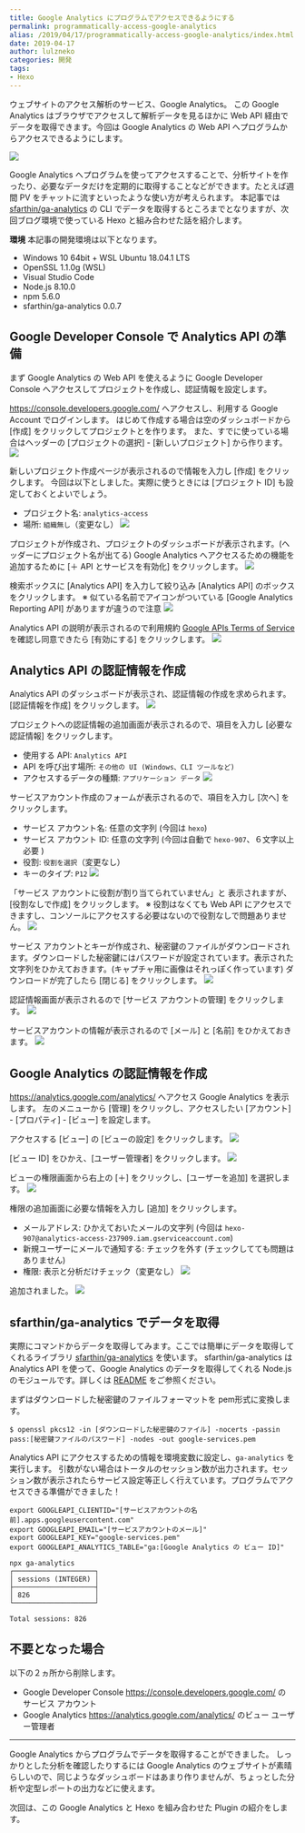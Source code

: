 ```yaml
---
title: Google Analytics にプログラムでアクセスできるようにする
permalink: programmatically-access-google-analytics
alias: /2019/04/17/programmatically-access-google-analytics/index.html
date: 2019-04-17
author: lulzneko
categories: 開発
tags:
- Hexo
---
```


ウェブサイトのアクセス解析のサービス、Google Analytics。
この Google Analytics はブラウザでアクセスして解析データを見るほかに Web API 経由でデータを取得できます。今回は Google Analytics の Web API へプログラムからアクセスできるようにします。

![](/articles/assets/lulzneko/develop/develop.jpg)


Google Analytics へプログラムを使ってアクセスすることで、分析サイトを作ったり、必要なデータだけを定期的に取得することなどができます。たとえば週間 PV をチャットに流すといったような使い方が考えられます。
本記事では [sfarthin/ga-analytics](https://github.com/sfarthin/ga-analytics) の CLI でデータを取得するところまでとなりますが、次回ブログ環境で使っている Hexo と組み合わせた話を紹介します。

**環境**
本記事の開発環境は以下となります。
- Windows 10 64bit + WSL Ubuntu 18.04.1 LTS
- OpenSSL 1.1.0g (WSL)
- Visual Studio Code
- Node.js 8.10.0
- npm 5.6.0
- sfarthin/ga-analytics 0.0.7


## Google Developer Console で Analytics API の準備
まず Google Analytics の Web API を使えるように Google Developer Console へアクセスしてプロジェクトを作成し、認証情報を設定します。

https://console.developers.google.com/ へアクセスし、利用する Google Account でログインします。
はじめて作成する場合は空のダッシュボードから [作成] をクリックしてプロジェクトとを作ります。
また、すでに使っている場合はヘッダーの [プロジェクトの選択] - [新しいプロジェクト] から作ります。
![](/articles/assets/lulzneko/develop/google/analytics/01.png)

新しいプロジェクト作成ページが表示されるので情報を入力し [作成] をクリックします。
今回は以下としました。実際に使うときには [プロジェクト ID] も設定しておくとよいでしょう。
- プロジェクト名: `analytics-access`
- 場所: `組織無し`（変更なし）
![](/articles/assets/lulzneko/develop/google/analytics/02.png)

プロジェクトが作成され、プロジェクトのダッシュボードが表示されます。(ヘッダーにプロジェクト名が出てる)
Google Analytics へアクセスるための機能を追加するために [＋ API とサービスを有効化] をクリックします。
![](/articles/assets/lulzneko/develop/google/analytics/03.png)

検索ボックスに [Analytics API] を入力して絞り込み [Analytics API] のボックスをクリックします。
※ 似ている名前でアイコンがついている [Google Analytics Reporting API] がありますが違うので注意
![](/articles/assets/lulzneko/develop/google/analytics/04.png)

Analytics API の説明が表示されるので利用規約 [Google APIs Terms of Service](https://console.developers.google.com/tos?id=universal) を確認し同意できたら [有効にする] をクリックします。
![](/articles/assets/lulzneko/develop/google/analytics/05.png)


## Analytics API の認証情報を作成
Analytics API のダッシュボードが表示され、認証情報の作成を求められます。
[認証情報を作成] をクリックします。
![](/articles/assets/lulzneko/develop/google/analytics/06.png)

プロジェクトへの認証情報の追加画面が表示されるので、項目を入力し [必要な認証情報] をクリックします。
- 使用する API: `Analytics API`
- API を呼び出す場所: `その他の UI (Windows、CLI ツールなど)`
- アクセスするデータの種類: `アプリケーション データ`
![](/articles/assets/lulzneko/develop/google/analytics/07.png)

サービスアカウント作成のフォームが表示されるので、項目を入力し [次へ] をクリックします。
- サービス アカウント名: 任意の文字列 (今回は `hexo`)
- サービス アカウント ID: 任意の文字列 (今回は自動で `hexo-907`、６文字以上必要 )
- 役割: `役割を選択`（変更なし）
- キーのタイプ: `P12`
![](/articles/assets/lulzneko/develop/google/analytics/08.png)

「サービス アカウントに役割が割り当てられていません」と 表示されますが、[役割なしで作成] をクリックします。
※ 役割はなくても Web API にアクセスできますし、コンソールにアクセスする必要はないので役割なしで問題ありません。
![](/articles/assets/lulzneko/develop/google/analytics/09.png)

サービス アカウントとキーが作成され、秘密鍵のファイルがダウンロードされます。ダウンロードした秘密鍵にはパスワードが設定されています。表示された文字列をひかえておきます。(キャプチャ用に画像はそれっぽく作っています)
ダウンロードが完了したら [閉じる] をクリックします。
![](/articles/assets/lulzneko/develop/google/analytics/10.png)

認証情報画面が表示されるので [サービス アカウントの管理] をクリックします。
![](/articles/assets/lulzneko/develop/google/analytics/11.png)

サービスアカウントの情報が表示されるので [メール] と [名前] をひかえておきます。
![](/articles/assets/lulzneko/develop/google/analytics/12.png)


## Google Analytics の認証情報を作成
https://analytics.google.com/analytics/ へアクセス Google Analytics を表示します。
左のメニューから [管理] をクリックし、アクセスしたい [アカウント] - [プロパティ] - [ビュー] を設定します。

アクセスする [ビュー] の [ビューの設定] をクリックします。
![](/articles/assets/lulzneko/develop/google/analytics/13.png)

[ビュー ID] をひかえ、[ユーザー管理者] をクリックします。
![](/articles/assets/lulzneko/develop/google/analytics/14.png)

ビューの権限画面から右上の [＋] をクリックし、[ユーザーを追加] を選択します。
![](/articles/assets/lulzneko/develop/google/analytics/15.png)

権限の追加画面に必要な情報を入力し [追加] をクリックします。
- メールアドレス: ひかえておいたメールの文字列 (今回は `hexo-907@analytics-access-237909.iam.gserviceaccount.com`)
- 新規ユーザーにメールで通知する: チェックを外す (チェックしてても問題はありません)
- 権限: 表示と分析だけチェック（変更なし）
![](/articles/assets/lulzneko/develop/google/analytics/16.png)

追加されました。
![](/articles/assets/lulzneko/develop/google/analytics/17.png)


## sfarthin/ga-analytics でデータを取得
実際にコマンドからデータを取得してみます。ここでは簡単にデータを取得してくれるライブラリ [sfarthin/ga-analytics](https://github.com/sfarthin/ga-analytics) を使います。 sfarthin/ga-analytics は Analytics API を使って、Google Analytics のデータを取得してくれる Node.js のモジュールです。詳しくは [README](https://github.com/sfarthin/ga-analytics#readme) をご参照ください。

まずはダウンロードした秘密鍵のファイルフォーマットを pem形式に変換します。
```console
$ openssl pkcs12 -in [ダウンロードした秘密鍵のファイル] -nocerts -passin pass:[秘密鍵ファイルのパスワード] -nodes -out google-services.pem
```

Analytics API にアクセスするための情報を環境変数に設定し、`ga-analytics` を実行します。
引数がない場合はトータルのセッション数が出力されます。セッション数が表示されたらサービス設定等正しく行えています。プログラムでアクセスできる準備ができました！
```console
export GOOGLEAPI_CLIENTID="[サービスアカウントの名前].apps.googleusercontent.com"
export GOOGLEAPI_EMAIL="[サービスアカウントのメール]"
export GOOGLEAPI_KEY="google-services.pem"
export GOOGLEAPI_ANALYTICS_TABLE="ga:[Google Analytics の ビュー ID]"

npx ga-analytics
┌────────────────────┐
│ sessions (INTEGER) │
├────────────────────┤
│ 826                │
└────────────────────┘

Total sessions: 826
```


## 不要となった場合
以下の２ヵ所から削除します。
- Google Developer Console https://console.developers.google.com/ の サービス アカウント
- Google Analytics https://analytics.google.com/analytics/ のビュー ユーザー管理者



----

Google Analytics からプログラムでデータを取得することができました。
しっかりとした分析を確認したりするには Google Analytics のウェブサイトが素晴らしいので、同じようなダッシュボードはあまり作りませんが、ちょっとした分析や定型レポートの出力などに使えます。

次回は、この Google Analytics と Hexo を組み合わせた Plugin の紹介をします。
